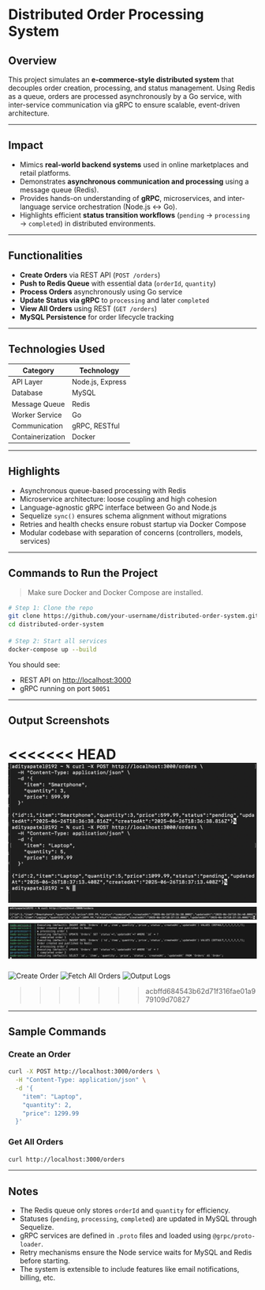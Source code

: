 # Distributed Order Processing System

## Overview

This project simulates an **e-commerce-style distributed system** that decouples order creation, processing, and status management. Using Redis as a queue, orders are processed asynchronously by a Go service, with inter-service communication via gRPC to ensure scalable, event-driven architecture.

---

## Impact

* Mimics **real-world backend systems** used in online marketplaces and retail platforms.
* Demonstrates **asynchronous communication and processing** using a message queue (Redis).
* Provides hands-on understanding of **gRPC**, microservices, and inter-language service orchestration (Node.js ↔ Go).
* Highlights efficient **status transition workflows** (`pending` → `processing` → `completed`) in distributed environments.

---

## Functionalities

* **Create Orders** via REST API (`POST /orders`)
* **Push to Redis Queue** with essential data (`orderId`, `quantity`)
* **Process Orders** asynchronously using Go service
* **Update Status via gRPC** to `processing` and later `completed`
* **View All Orders** using REST (`GET /orders`)
* **MySQL Persistence** for order lifecycle tracking

---

## Technologies Used

| Category         | Technology             |
| ---------------- | ---------------------- |
| API Layer        | Node.js, Express       |
| Database         | MySQL                  |
| Message Queue            | Redis          |
| Worker Service   | Go                     |
| Communication    | gRPC, RESTful|
| Containerization | Docker |

---

## Highlights

* Asynchronous queue-based processing with Redis
* Microservice architecture: loose coupling and high cohesion
* Language-agnostic gRPC interface between Go and Node.js
* Sequelize `sync()` ensures schema alignment without migrations
* Retries and health checks ensure robust startup via Docker Compose
* Modular codebase with separation of concerns (controllers, models, services)

---

## Commands to Run the Project

> Make sure Docker and Docker Compose are installed.

```bash
# Step 1: Clone the repo
git clone https://github.com/your-username/distributed-order-system.git
cd distributed-order-system

# Step 2: Start all services
docker-compose up --build
```

You should see:

* REST API on [http://localhost:3000](http://localhost:3000)
* gRPC running on port `50051`

---

## Output Screenshots

<<<<<<< HEAD
![Create Order](./imgs/createOrder.png)
![Fetch All Orders](./imgs/fetchOrder.png)
![Output Logs](./imgs/outputLog.png)
=======
![Create Order](./imgs/createOrder.png.png)
![Fetch All Orders](./imgs/fetchOrder.png.png)
![Output Logs](./imgs/outputLog.png.png)
>>>>>>> acbffd684543b62d71f316fae01a979109d70827

---

## Sample Commands

### Create an Order

```bash
curl -X POST http://localhost:3000/orders \
  -H "Content-Type: application/json" \
  -d '{
    "item": "Laptop",
    "quantity": 2,
    "price": 1299.99
  }'
```

### Get All Orders

```bash
curl http://localhost:3000/orders
```

---

## Notes

* The Redis queue only stores `orderId` and `quantity` for efficiency.
* Statuses (`pending`, `processing`, `completed`) are updated in MySQL through Sequelize.
* gRPC services are defined in `.proto` files and loaded using `@grpc/proto-loader`.
* Retry mechanisms ensure the Node service waits for MySQL and Redis before starting.
* The system is extensible to include features like email notifications, billing, etc.
